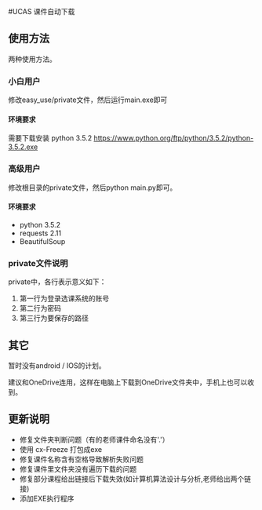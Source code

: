 #UCAS 课件自动下载

## 使用方法

两种使用方法。

### 小白用户

修改easy_use/private文件，然后运行main.exe即可

#### 环境要求
需要下载安装 python 3.5.2 https://www.python.org/ftp/python/3.5.2/python-3.5.2.exe

### 高级用户

修改根目录的private文件，然后python main.py即可。

#### 环境要求
- python 3.5.2
- requests 2.11
- BeautifulSoup

### private文件说明

private中，各行表示意义如下：

1. 第一行为登录选课系统的账号
2. 第二行为密码
3. 第三行为要保存的路径


## 其它

暂时没有android / IOS的计划。

建议和OneDrive连用，这样在电脑上下载到OneDrive文件夹中，手机上也可以收到。


## 更新说明
- 修复文件夹判断问题（有的老师课件命名没有'.'）
- 使用 cx-Freeze 打包成exe
- 修复课件名称含有空格导致解析失败问题
- 修复课件里文件夹没有遍历下载的问题
- 修复部分课程给出链接后下载失效(如计算机算法设计与分析,老师给出两个链接)
- 添加EXE执行程序

